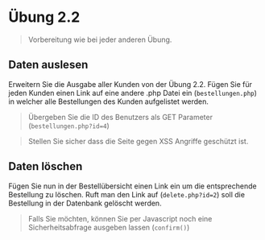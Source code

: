 # Übung 2.2 #

> Vorbereitung wie bei jeder anderen Übung.

## Daten auslesen ##

Erweitern Sie die Ausgabe aller Kunden von der Übung 2.2. Fügen Sie für jeden Kunden einen Link
auf eine andere .php Datei ein (`bestellungen.php`) in welcher alle Bestellungen des Kunden aufgelistet werden.

> Übergeben Sie die ID des Benutzers als GET Parameter (`bestellungen.php?id=4`)

> Stellen Sie sicher dass die Seite gegen XSS Angriffe geschützt ist.

## Daten löschen ##

Fügen Sie nun in der Bestellübersicht einen Link ein um die entsprechende Bestellung zu löschen.
Ruft man den Link auf (`delete.php?id=2`) soll die Bestellung in der Datenbank gelöscht werden.

> Falls Sie möchten, können Sie per Javascript noch eine Sicherheitsabfrage ausgeben lassen (`confirm()`)